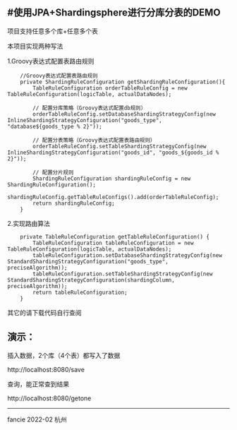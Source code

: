 #使用JPA+Shardingsphere进行分库分表的DEMO
-------------------

项目支持任意多个库+任意多个表

本项目实现两种写法

1.Groovy表达式配置表路由规则
```
    //Groovy表达式配置表路由规则
    private ShardingRuleConfiguration getShardingRuleConfiguration(){
        TableRuleConfiguration orderTableRuleConfig = new TableRuleConfiguration(logicTable, actualDataNodes);

        // 配置分库策略（Groovy表达式配置db规则）
        orderTableRuleConfig.setDatabaseShardingStrategyConfig(new InlineShardingStrategyConfiguration("goods_type", "database${goods_type % 2}"));

        // 配置分表策略（Groovy表达式配置表路由规则）
        orderTableRuleConfig.setTableShardingStrategyConfig(new InlineShardingStrategyConfiguration("goods_id", "goods_${goods_id % 2}"));

        // 配置分片规则
        ShardingRuleConfiguration shardingRuleConfig = new ShardingRuleConfiguration();
        shardingRuleConfig.getTableRuleConfigs().add(orderTableRuleConfig);
        return shardingRuleConfig;
    }
```

2.实现路由算法
```
    private TableRuleConfiguration getTableRuleConfiguration() {
        TableRuleConfiguration tableRuleConfiguration = new TableRuleConfiguration(logicTable, actualDataNodes);
        tableRuleConfiguration.setDatabaseShardingStrategyConfig(new StandardShardingStrategyConfiguration("goods_type", preciseAlgorithm));
        tableRuleConfiguration.setTableShardingStrategyConfig(new StandardShardingStrategyConfiguration(shardingColumn, preciseAlgorithm));
        return tableRuleConfiguration;
    }
```
其它的请下载代码自行查阅

演示：
------

插入数据，2个库（4个表）都写入了数据

http://localhost:8080/save

查询，能正常查到结果

http://localhost:8080/getone

--------
fancie 2022-02 杭州
